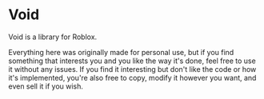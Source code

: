 # Void
Void is a library for Roblox.

Everything here was originally made for personal use, but if you find something that interests you and you like the way it's done, feel free to use it without any issues. If you find it interesting but don't like the code or how it's implemented, you're also free to copy, modify it however you want, and even sell it if you wish.
